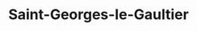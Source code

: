---
title: Saint-Georges-le-Gaultier
url: /saint-georges-le-gaultier/
latitude: 48.315
longitude: -0.092
---
